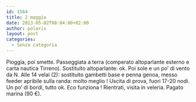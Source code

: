 ```yaml
---
id: 1564
title: 2 maggio
date: 2013-05-02T08:04:00+02:00
author: polaris
layout: post
categories:
  - Senza categoria
---
```

Pioggia, poi smette. Passeggiata a terra (comperato altoparlante esterno e carta nautica Tirreno). Sostituito altoparlante: ok. Poi sole e un po&#8217; di vento da N. Alle 14 velai (2): sostituito gambetti base e penna genoa, messo feeder apribile sulla randa: molto meglio ! Uscita di prova, fuori 17-20 nodi. Un po&#8217; di bordi, tutto ok. Eco funziona ! Rientrati, visita in veleria. Pagato marina (90 €).

&nbsp;